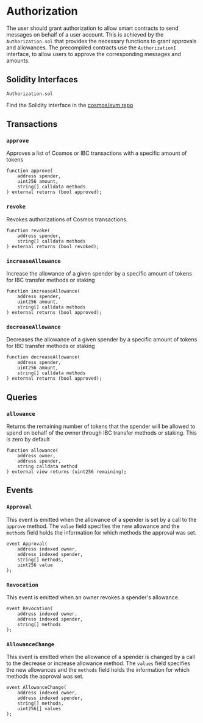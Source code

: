 # Authorization

The user should grant authorization to allow smart contracts to send messages on behalf of a user account. This is achieved by the `Authorization.sol` that provides the necessary functions to grant approvals and allowances. The precompiled contracts use the `AuthorizationI` interface, to allow users to approve the corresponding messages and amounts.

## Solidity Interfaces

`Authorization.sol`

Find the Solidity interface in the [cosmos/evm repo](https://github.com/cosmos/)

## Transactions

### `approve`

Approves a list of Cosmos or IBC transactions with a specific amount of tokens

```solidity
function approve(
    address spender,
    uint256 amount,
    string[] calldata methods
) external returns (bool approved);
```

### `revoke`

Revokes authorizations of Cosmos transactions.

```solidity
function revoke(
    address spender,
    string[] calldata methods
) external returns (bool revoked);
```

### `increaseAllowance`

Increase the allowance of a given spender by a specific amount of tokens for IBC transfer methods or staking

```solidity
function increaseAllowance(
    address spender,
    uint256 amount,
    string[] calldata methods
) external returns (bool approved);
```

### `decreaseAllowance`

Decreases the allowance of a given spender by a specific amount of tokens for IBC transfer methods or staking

```solidity
function decreaseAllowance(
    address spender,
    uint256 amount,
    string[] calldata methods
) external returns (bool approved);
```

## Queries

### `allowance`

Returns the remaining number of tokens that the spender will be allowed to spend on behalf of the owner through IBC transfer methods or staking. This is zero by default

```solidity
function allowance(
    address owner,
    address spender,
    string calldata method
) external view returns (uint256 remaining);
```

## Events

### `Approval`

This event is emitted when the allowance of a spender is set by a call to the `approve` method. The `value` field specifies the new allowance and the `methods` field holds the information for which methods the approval was set.

```solidity
event Approval(
    address indexed owner,
    address indexed spender,
    string[] methods,
    uint256 value
);
```

### `Revocation`

This event is emitted when an owner revokes a spender's allowance.

```solidity
event Revocation(
    address indexed owner,
    address indexed spender,
    string[] methods
);
```

### `AllowanceChange`

This event is emitted when the allowance of a spender is changed by a call to the decrease or increase allowance method. The `values` field specifies the new allowances and the `methods` field holds the information for which methods the approval was set.

```solidity
event AllowanceChange(
    address indexed owner,
    address indexed spender,
    string[] methods,
    uint256[] values
);
```